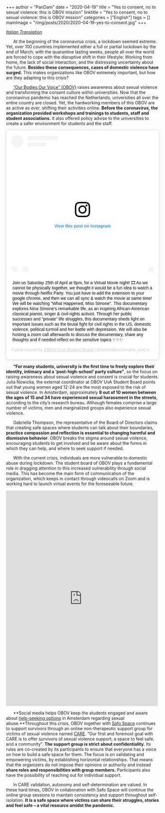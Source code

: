 +++
author = "PanDam"
date = "2020-04-19"
title = "Yes to consent, no to sexual violence: this is OBOV mission"
linktitle = "Yes to consent, no to sexual violence: this is OBOV mission"
categories = ["English"]
tags = []
mainImage = "/img/posts/2020/2020-04-19-yes-to-consent.jpg"
+++

_[Italian Translation](../2020-04-19-yes-to-consent-it/)_

&nbsp;&nbsp;&nbsp;&nbsp;&nbsp;&nbsp;At the beginning of the coronavirus crisis, a lockdown seemed extreme. Yet, over 100 countries implemented either a full or partial lockdown by the end of March; with the quarantine lasting weeks, people all over the world are forced to cope with the disruptive shift in their lifestyle: Working from home, the lack of social interaction, and the distressing uncertainty about the future. **Besides these consequences, cases of domestic violence have surged.** This makes organizations like OBOV extremely important, but how are they adapting to this crisis?

&nbsp;&nbsp;&nbsp;&nbsp;&nbsp;&nbsp;[“Our Bodies Our Voice” (OBOV)](https://ourbodies-ourvoice.com) raises awareness about sexual violence and transforming the consent culture within universities. Now that the coronavirus pandemic has reached the Netherlands, universities all over the entire country are closed. Yet, the hardworking members of this OBOV are as active as ever, shifting their activities online. **Before the coronavirus, the organization provided workshops and trainings to students, staff and student associations.** It also offered policy advise to the universities to create a safer environment for students and the staff.

<blockquote class="instagram-media" data-instgrm-captioned data-instgrm-permalink="https://www.instagram.com/p/B_KMWVMFw5-/?utm_source=ig_embed&amp;utm_campaign=loading" data-instgrm-version="12" style=" background:#FFF; border:0; border-radius:3px; box-shadow:0 0 1px 0 rgba(0,0,0,0.5),0 1px 10px 0 rgba(0,0,0,0.15); margin: 1px; max-width:540px; min-width:326px; padding:0; width:99.375%; width:-webkit-calc(100% - 2px); width:calc(100% - 2px);"><div style="padding:16px;"> <a href="https://www.instagram.com/p/B_KMWVMFw5-/?utm_source=ig_embed&amp;utm_campaign=loading" style=" background:#FFFFFF; line-height:0; padding:0 0; text-align:center; text-decoration:none; width:100%;" target="_blank"> <div style=" display: flex; flex-direction: row; align-items: center;"> <div style="background-color: #F4F4F4; border-radius: 50%; flex-grow: 0; height: 40px; margin-right: 14px; width: 40px;"></div> <div style="display: flex; flex-direction: column; flex-grow: 1; justify-content: center;"> <div style=" background-color: #F4F4F4; border-radius: 4px; flex-grow: 0; height: 14px; margin-bottom: 6px; width: 100px;"></div> <div style=" background-color: #F4F4F4; border-radius: 4px; flex-grow: 0; height: 14px; width: 60px;"></div></div></div><div style="padding: 19% 0;"></div> <div style="display:block; height:50px; margin:0 auto 12px; width:50px;"><svg width="50px" height="50px" viewBox="0 0 60 60" version="1.1" xmlns="https://www.w3.org/2000/svg" xmlns:xlink="https://www.w3.org/1999/xlink"><g stroke="none" stroke-width="1" fill="none" fill-rule="evenodd"><g transform="translate(-511.000000, -20.000000)" fill="#000000"><g><path d="M556.869,30.41 C554.814,30.41 553.148,32.076 553.148,34.131 C553.148,36.186 554.814,37.852 556.869,37.852 C558.924,37.852 560.59,36.186 560.59,34.131 C560.59,32.076 558.924,30.41 556.869,30.41 M541,60.657 C535.114,60.657 530.342,55.887 530.342,50 C530.342,44.114 535.114,39.342 541,39.342 C546.887,39.342 551.658,44.114 551.658,50 C551.658,55.887 546.887,60.657 541,60.657 M541,33.886 C532.1,33.886 524.886,41.1 524.886,50 C524.886,58.899 532.1,66.113 541,66.113 C549.9,66.113 557.115,58.899 557.115,50 C557.115,41.1 549.9,33.886 541,33.886 M565.378,62.101 C565.244,65.022 564.756,66.606 564.346,67.663 C563.803,69.06 563.154,70.057 562.106,71.106 C561.058,72.155 560.06,72.803 558.662,73.347 C557.607,73.757 556.021,74.244 553.102,74.378 C549.944,74.521 548.997,74.552 541,74.552 C533.003,74.552 532.056,74.521 528.898,74.378 C525.979,74.244 524.393,73.757 523.338,73.347 C521.94,72.803 520.942,72.155 519.894,71.106 C518.846,70.057 518.197,69.06 517.654,67.663 C517.244,66.606 516.755,65.022 516.623,62.101 C516.479,58.943 516.448,57.996 516.448,50 C516.448,42.003 516.479,41.056 516.623,37.899 C516.755,34.978 517.244,33.391 517.654,32.338 C518.197,30.938 518.846,29.942 519.894,28.894 C520.942,27.846 521.94,27.196 523.338,26.654 C524.393,26.244 525.979,25.756 528.898,25.623 C532.057,25.479 533.004,25.448 541,25.448 C548.997,25.448 549.943,25.479 553.102,25.623 C556.021,25.756 557.607,26.244 558.662,26.654 C560.06,27.196 561.058,27.846 562.106,28.894 C563.154,29.942 563.803,30.938 564.346,32.338 C564.756,33.391 565.244,34.978 565.378,37.899 C565.522,41.056 565.552,42.003 565.552,50 C565.552,57.996 565.522,58.943 565.378,62.101 M570.82,37.631 C570.674,34.438 570.167,32.258 569.425,30.349 C568.659,28.377 567.633,26.702 565.965,25.035 C564.297,23.368 562.623,22.342 560.652,21.575 C558.743,20.834 556.562,20.326 553.369,20.18 C550.169,20.033 549.148,20 541,20 C532.853,20 531.831,20.033 528.631,20.18 C525.438,20.326 523.257,20.834 521.349,21.575 C519.376,22.342 517.703,23.368 516.035,25.035 C514.368,26.702 513.342,28.377 512.574,30.349 C511.834,32.258 511.326,34.438 511.181,37.631 C511.035,40.831 511,41.851 511,50 C511,58.147 511.035,59.17 511.181,62.369 C511.326,65.562 511.834,67.743 512.574,69.651 C513.342,71.625 514.368,73.296 516.035,74.965 C517.703,76.634 519.376,77.658 521.349,78.425 C523.257,79.167 525.438,79.673 528.631,79.82 C531.831,79.965 532.853,80.001 541,80.001 C549.148,80.001 550.169,79.965 553.369,79.82 C556.562,79.673 558.743,79.167 560.652,78.425 C562.623,77.658 564.297,76.634 565.965,74.965 C567.633,73.296 568.659,71.625 569.425,69.651 C570.167,67.743 570.674,65.562 570.82,62.369 C570.966,59.17 571,58.147 571,50 C571,41.851 570.966,40.831 570.82,37.631"></path></g></g></g></svg></div><div style="padding-top: 8px;"> <div style=" color:#3897f0; font-family:Arial,sans-serif; font-size:14px; font-style:normal; font-weight:550; line-height:18px;"> View this post on Instagram</div></div><div style="padding: 12.5% 0;"></div> <div style="display: flex; flex-direction: row; margin-bottom: 14px; align-items: center;"><div> <div style="background-color: #F4F4F4; border-radius: 50%; height: 12.5px; width: 12.5px; transform: translateX(0px) translateY(7px);"></div> <div style="background-color: #F4F4F4; height: 12.5px; transform: rotate(-45deg) translateX(3px) translateY(1px); width: 12.5px; flex-grow: 0; margin-right: 14px; margin-left: 2px;"></div> <div style="background-color: #F4F4F4; border-radius: 50%; height: 12.5px; width: 12.5px; transform: translateX(9px) translateY(-18px);"></div></div><div style="margin-left: 8px;"> <div style=" background-color: #F4F4F4; border-radius: 50%; flex-grow: 0; height: 20px; width: 20px;"></div> <div style=" width: 0; height: 0; border-top: 2px solid transparent; border-left: 6px solid #f4f4f4; border-bottom: 2px solid transparent; transform: translateX(16px) translateY(-4px) rotate(30deg)"></div></div><div style="margin-left: auto;"> <div style=" width: 0px; border-top: 8px solid #F4F4F4; border-right: 8px solid transparent; transform: translateY(16px);"></div> <div style=" background-color: #F4F4F4; flex-grow: 0; height: 12px; width: 16px; transform: translateY(-4px);"></div> <div style=" width: 0; height: 0; border-top: 8px solid #F4F4F4; border-left: 8px solid transparent; transform: translateY(-4px) translateX(8px);"></div></div></div></a> <p style=" margin:8px 0 0 0; padding:0 4px;"> <a href="https://www.instagram.com/p/B_KMWVMFw5-/?utm_source=ig_embed&amp;utm_campaign=loading" style=" color:#000; font-family:Arial,sans-serif; font-size:14px; font-style:normal; font-weight:normal; line-height:17px; text-decoration:none; word-wrap:break-word;" target="_blank">Join us Saturday 25th of April at 8pm, for a Virtual Movie night! 🎞 As we cannot be physically together, we thought it would be a fun idea to watch a movie through Netflix Party. You just have to add the extension to your google chrome, and then we can all sync &amp; watch the movie at same time! We will be watching &#34;What Happened, Miss Simone&#34;. This documentary explores Nina Simone&#39;s remarkable life, as an inspiring African-American classical pianist, singer &amp; civil-rights activist. Through her public successes and &#34;private&#34; life struggles, this documentary sheds light on important issues such as the brutal fight for civil rights in the US, domestic violence, political turmoil and her battle with depression. We will also be hosting a zoom call afterwards to discuss the documentary, share any thoughts and if needed reflect on the sensitive topics ✨✨✨</a></p> <p style=" color:#c9c8cd; font-family:Arial,sans-serif; font-size:14px; line-height:17px; margin-bottom:0; margin-top:8px; overflow:hidden; padding:8px 0 7px; text-align:center; text-overflow:ellipsis; white-space:nowrap;">A post shared by <a href="https://www.instagram.com/ourbodiesourvoice_uva/?utm_source=ig_embed&amp;utm_campaign=loading" style=" color:#c9c8cd; font-family:Arial,sans-serif; font-size:14px; font-style:normal; font-weight:normal; line-height:17px;" target="_blank"> OBOV UvA Student Board</a> (@ourbodiesourvoice_uva) on <time style=" font-family:Arial,sans-serif; font-size:14px; line-height:17px;" datetime="2020-04-19T10:34:23+00:00">Apr 19, 2020 at 3:34am PDT</time></p></div></blockquote> <script async src="//www.instagram.com/embed.js"></script>


&nbsp;&nbsp;&nbsp;&nbsp;&nbsp;&nbsp;**“For many students, university is the first time to freely explore their identity, intimacy and a ‘post-high-school’ party culture”**, so the focus on raising awareness about sexual violence and consent is crucial for students. Julia Nowicka, the external coordinator at OBOV UvA Student Board points out that young women aged 12-24 are the most exposed to the risk of sexual violence. In Amsterdam, approximately **8 out of 10 women between the ages of 15 and 34 have experienced sexual harassment in the streets**, according to the city’s research bureau. Although females comprise a large number of victims, men and marginalized groups also experience sexual violence.

&nbsp;&nbsp;&nbsp;&nbsp;&nbsp;&nbsp;Gabriella Thompson, the representative of the Board of Directors claims that creating safe spaces where students can talk about their boundaries, **practice compassion and reflection is essential to changing harmful and dismissive behavior**. OBOV breaks the stigma around sexual violence, encouraging students to get involved and be aware about the forms in which they can help, and where to seek support if needed.

&nbsp;&nbsp;&nbsp;&nbsp;&nbsp;&nbsp;With the current crisis, individuals are more vulnerable to domestic abuse during lockdown. The student board of OBOV plays a fundamental role in dragging attention to this increased vulnerability through social media. This has become the main form of communication of the organization, which keeps in contact through videocalls on Zoom and is working hard to launch virtual events for the foreseeable future.

<iframe src="https://www.facebook.com/plugins/post.php?href=https%3A%2F%2Fwww.facebook.com%2Fpermalink.php%3Fstory_fbid%3D254923819231453%26id%3D106859750704528&width=500" width="500" height="707" style="border:none;overflow:hidden" scrolling="no" frameborder="0" allowTransparency="true" allow="encrypted-media"></iframe>

&nbsp;&nbsp;&nbsp;&nbsp;&nbsp;&nbsp;**Social media helps OBOV keep the students engaged and aware about [help-seeking options](https://ourbodies-ourvoice.com/help-seeking/) in Amsterdam regarding sexual abuse.**Throughout this crisis, OBOV together with [Safo Space](https://www.thesafospace.com) continues to support survivors through an online non-therapeutic support group for victims of sexual violence named [CARE](https://www.facebook.com/saferamsterdam?_rdc=2&_rdr). “Our first and foremost goal with CARE is to offer survivors of sexual violence support, a space to feel safe, and a community”. **The support group is strict about confidentiality.** Its rules are co-created by its participants to ensure that everyone has a voice on how to build a safe space for them. The focus is on validating and empowering victims, by establishing horizontal relationships. That means that the organizers do not impose their opinions or authority and instead **share roles and responsibilities with group members.** Participants also have the possibility of reaching out for individual support.

&nbsp;&nbsp;&nbsp;&nbsp;&nbsp;&nbsp;In CARE validation, autonomy and self-determination are valued. In these hard times, OBOV in collaboration with Safo Space will continue the online group sessions to maintain consistency and support throughout self-isolation. **It is a safe space where victims can share their struggles, stories and feel safe – a vital resource amidst the pandemic.**